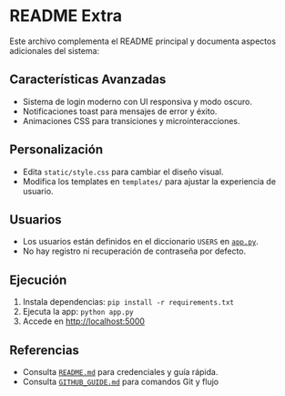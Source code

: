 # README Extra

Este archivo complementa el README principal y documenta aspectos adicionales del sistema:

## Características Avanzadas

- Sistema de login moderno con UI responsiva y modo oscuro.
- Notificaciones toast para mensajes de error y éxito.
- Animaciones CSS para transiciones y microinteracciones.

## Personalización

- Edita `static/style.css` para cambiar el diseño visual.
- Modifica los templates en `templates/` para ajustar la experiencia de usuario.

## Usuarios

- Los usuarios están definidos en el diccionario `USERS` en [`app.py`](app.py).
- No hay registro ni recuperación de contraseña por defecto.

## Ejecución

1. Instala dependencias: `pip install -r requirements.txt`
2. Ejecuta la app: `python app.py`
3. Accede en [http://localhost:5000](http://localhost:5000)

## Referencias

- Consulta [`README.md`](README.md) para credenciales y guía rápida.
- Consulta [`GITHUB_GUIDE.md`](GITHUB_GUIDE.md) para comandos Git y flujo